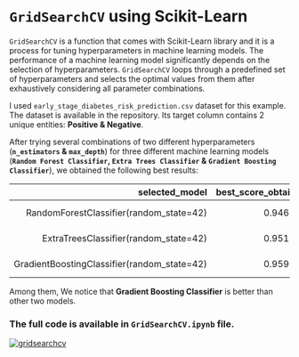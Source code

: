# `GridSearchCV` using Scikit-Learn

`GridSearchCV` is a function that comes with Scikit-Learn library and it is a process for tuning hyperparameters in machine learning models. The performance of a machine learning model significantly depends on the selection of hyperparameters. `GridSearchCV` loops through a predefined set of hyperparameters and selects the optimal values from them after exhaustively considering all parameter combinations.

I used `early_stage_diabetes_risk_prediction.csv` dataset for this example. The dataset is available in the repository. Its target column contains 2 unique entities: __Positive & Negative__.

After trying several combinations of two different hyperparameters (__`n_estimators` & `max_depth`__) for three different machine learning models (__`Random Forest Classifier`, `Extra Trees Classifier` & `Gradient Boosting Classifier`__), we obtained the following best results:

| selected_model | best_score_obtained | best_params_obtained |
| ---: | ---: | ---: |
| RandomForestClassifier(random_state=42) | 0.946154 | {'max_depth': 5, 'n_estimators': 10} |
| ExtraTreesClassifier(random_state=42) | 0.951923 | {'max_depth': 5, 'n_estimators': 10} |
| GradientBoostingClassifier(random_state=42) | 0.959615 | {'max_depth': 5, 'n_estimators': 5} |

Among them, We notice that __Gradient Boosting Classifier__ is better than other two models.

### The full code is available in `GridSearchCV.ipynb` file.

[![gridsearchcv](https://markdown-videos-api.jorgenkh.no/youtube/niEJvCcw8mM)](https://youtu.be/niEJvCcw8mM)
